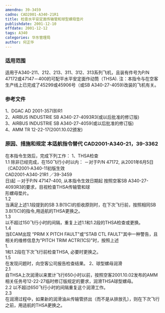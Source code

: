 ```yaml
---
amendno: 39-3459  
cadno: CAD2001-A340-21R1  
title: 检查水平安定面传输管和球型螺母垫片  
publishdate: 2001-12-10  
effdate: 2001-12-12  
tags: A340  
categories: 华东管理局  
author: 何正华  
---
```

  
### 适用范围  
适用于A340-211、212、213、311、312、313系列飞机，且装有件号为P/N 47172或47147－400的可配平水平安定面作动筒（THSA). 注：本指令与在空客生产线上已完成了45299或45906号（或SB A340-27-4059)改装的飞机有关。  
  
<!--more-->  
### 参考文件  
1、DGAC AD 2001-357(B)R1  
2、AIRBUS INDUSTRIE SB A340-27-4093R3(或以后批准的修订版)  
3、AIRBUS INDUSTRIE SB A340-27-4059(或以后批准的修订版)  
4、AMM TR 12-22-17(2001.10.02颁发)  
  
### 原因、措施和规定 本适航指令替代 CAD2001-A340-21，39-3362  
在本指令生效后，完成下列工作： 1、THSA检查  
1.1 除非已经完成，在150飞行小时以内：             －对于P/N 47172, 从2001年6月5日（CAD2001-A340-11初版生效  
       CAD2001-A340-21R1   ／39-3459  
日)起 －对于P/N 47147-400, 从本指令生效日期起      按照空客SB A340-27-4093R3的要求，目视检查THSA传输管和球  
形螺母垫片。  
1.2  
 当满足上述1.1段提到的SB 3.B(1)C)的拒收原则时，在下次飞行前，按照相同SB 3.B(1)C)的指令,用适航的THSA更换之。  
1.3  
 以不超过150飞行小时的间隔，重复上述1.1和1.2段的THSA检查或更换。  
1.4  
 当ECAM出现 “PRIM X PITCH FAULT"或“STAB CTL FAULT"其中一种警告，且相关的维修信息为”PITCH TRIM ACTR(1CS)"时，按照上述  
1.  
1和1.2段在下次飞行前检查THSA, 必要时更换之。  
1.5  
 在发现问题时，向空客公司报告检查结果。 2、球型螺母润滑  
2.1  
 自THSA上次润滑以来累计飞行650小时以前，按照空客2001.10.02发布的AMM 相关任务号12-22-27临时修订版规定的要求，润滑THSA球型螺母。  
2.2 以不超过650飞行小时的间隔重复这个润滑工作。  
2.3  
 在润滑过程中，如果新的润滑油从传输管挤出（而不是从排放孔〕，则在下次飞行之前，用适航的THSA更换之。  
  
